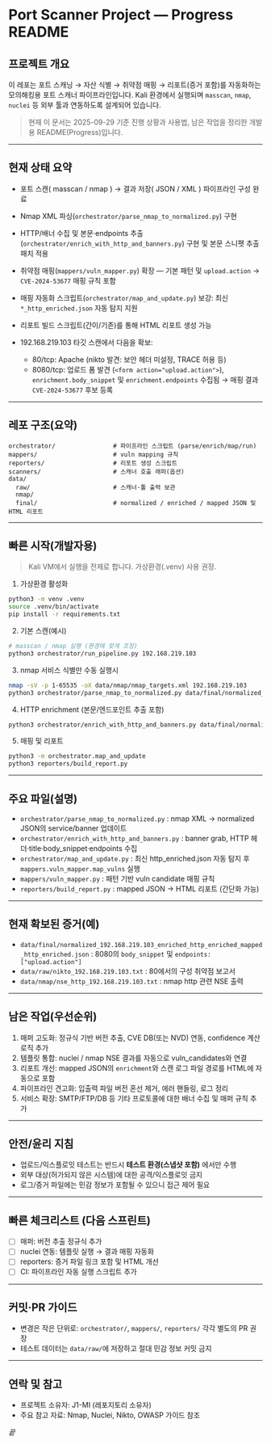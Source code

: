 # Port Scanner Project — Progress README

## 프로젝트 개요

이 레포는 포트 스캐닝 → 자산 식별 → 취약점 매핑 → 리포트(증거 포함)를 자동화하는 모의해킹용 포트 스캐너 파이프라인입니다. Kali 환경에서 실행되며 `masscan`, `nmap`, `nuclei` 등 외부 툴과 연동하도록 설계되어 있습니다.

> 현재 이 문서는 2025-09-29 기준 진행 상황과 사용법, 남은 작업을 정리한 개발용 README(Progress)입니다.

---

## 현재 상태 요약

* 포트 스캔( masscan / nmap ) → 결과 저장( JSON / XML ) 파이프라인 구성 완료
* Nmap XML 파싱(`orchestrator/parse_nmap_to_normalized.py`) 구현
* HTTP/배너 수집 및 본문·endpoints 추출(`orchestrator/enrich_with_http_and_banners.py`) 구현 및 본문 스니펫 추출 패치 적용
* 취약점 매핑(`mappers/vuln_mapper.py`) 확장 — 기본 패턴 및 `upload.action` → `CVE-2024-53677` 매핑 규칙 포함
* 매핑 자동화 스크립트(`orchestrator/map_and_update.py`) 보강: 최신 `*_http_enriched.json` 자동 탐지 지원
* 리포트 빌드 스크립트(간이/기존)를 통해 HTML 리포트 생성 가능
* 192.168.219.103 타깃 스캔에서 다음을 확보:

  * 80/tcp: Apache (nikto 발견: 보안 헤더 미설정, TRACE 허용 등)
  * 8080/tcp: 업로드 폼 발견 (`<form action="upload.action">`), `enrichment.body_snippet` 및 `enrichment.endpoints` 수집됨 → 매핑 결과 `CVE-2024-53677` 후보 등록

---

## 레포 구조(요약)

```
orchestrator/                # 파이프라인 스크립트 (parse/enrich/map/run)
mappers/                     # vuln mapping 규칙
reporters/                   # 리포트 생성 스크립트
scanners/                    # 스캐너 호출 래퍼(옵션)
data/
  raw/                       # 스캐너·툴 출력 보관
  nmap/
  final/                     # normalized / enriched / mapped JSON 및 HTML 리포트
```

---

## 빠른 시작(개발자용)

> Kali VM에서 실행을 전제로 합니다. 가상환경(.venv) 사용 권장.

1. 가상환경 활성화

```bash
python3 -m venv .venv
source .venv/bin/activate
pip install -r requirements.txt
```

2. 기본 스캔(예시)

```bash
# masscan / nmap 실행 (환경에 맞게 조정)
python3 orchestrator/run_pipeline.py 192.168.219.103
```

3. nmap 서비스 식별만 수동 실행시

```bash
nmap -sV -p 1-65535 -oX data/nmap/nmap_targets.xml 192.168.219.103
python3 orchestrator/parse_nmap_to_normalized.py data/final/normalized_192.168.219.103.json data/nmap/nmap_targets.xml
```

4. HTTP enrichment (본문/엔드포인트 추출 포함)

```bash
python3 orchestrator/enrich_with_http_and_banners.py data/final/normalized_192.168.219.103_enriched.json 192.168.219.103
```

5. 매핑 및 리포트

```bash
python3 -m orchestrator.map_and_update
python3 reporters/build_report.py
```

---

## 주요 파일(설명)

* `orchestrator/parse_nmap_to_normalized.py` : nmap XML → normalized JSON의 service/banner 업데이트
* `orchestrator/enrich_with_http_and_banners.py` : banner grab, HTTP 헤더·title·body_snippet·endpoints 수집
* `orchestrator/map_and_update.py` : 최신 http_enriched.json 자동 탐지 후 `mappers.vuln_mapper.map_vulns` 실행
* `mappers/vuln_mapper.py` : 패턴 기반 vuln candidate 매핑 규칙
* `reporters/build_report.py` : mapped JSON → HTML 리포트 (간단화 가능)

---

## 현재 확보된 증거(예)

* `data/final/normalized_192.168.219.103_enriched_http_enriched_mapped_http_enriched.json` : 8080의 `body_snippet` 및 `endpoints:["upload.action"]`
* `data/raw/nikto_192.168.219.103.txt` : 80에서의 구성 취약점 보고서
* `data/nmap/nse_http_192.168.219.103.txt` : nmap http 관련 NSE 출력

---

## 남은 작업(우선순위)

1. 매퍼 고도화: 정규식 기반 버전 추출, CVE DB(또는 NVD) 연동, confidence 계산 로직 추가
2. 템플릿 통합: nuclei / nmap NSE 결과를 자동으로 vuln_candidates와 연결
3. 리포트 개선: mapped JSON의 `enrichment`와 스캔 로그 파일 경로를 HTML에 자동으로 포함
4. 파이프라인 견고화: 입출력 파일 버전 혼선 제거, 에러 핸들링, 로그 정리
5. 서비스 확장: SMTP/FTP/DB 등 기타 프로토콜에 대한 배너 수집 및 매퍼 규칙 추가

---

## 안전/윤리 지침

* 업로드/익스플로잇 테스트는 반드시 **테스트 환경(스냅샷 포함)** 에서만 수행
* 외부 대상(허가되지 않은 시스템)에 대한 공격/익스플로잇 금지
* 로그/증거 파일에는 민감 정보가 포함될 수 있으니 접근 제어 필요

---

## 빠른 체크리스트 (다음 스프린트)

* [ ] 매퍼: 버전 추출 정규식 추가
* [ ] nuclei 연동: 템플릿 실행 → 결과 매핑 자동화
* [ ] reporters: 증거 파일 링크 포함 및 HTML 개선
* [ ] CI: 파이프라인 자동 실행 스크립트 추가

---

## 커밋·PR 가이드

* 변경은 작은 단위로: `orchestrator/`, `mappers/`, `reporters/` 각각 별도의 PR 권장
* 테스트 데이터는 `data/raw/`에 저장하고 절대 민감 정보 커밋 금지

---

## 연락 및 참고

* 프로젝트 소유자: J1-MI (레포지토리 소유자)
* 주요 참고 자료: Nmap, Nuclei, Nikto, OWASP 가이드 참조

*끝*
